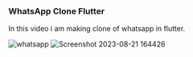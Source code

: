 ### WhatsApp Clone Flutter 

In this video i am making clone of whatsapp in flutter.

![whatsapp](https://github.com/eshanz7/whatsappclone/assets/134164203/64b0541e-9e25-434f-a292-980d8665bb6b)
![Screenshot 2023-08-21 164426](https://github.com/eshanz7/whatsappclone/assets/134164203/d8ee5bac-6327-49ca-ad84-af17ccff8637)
